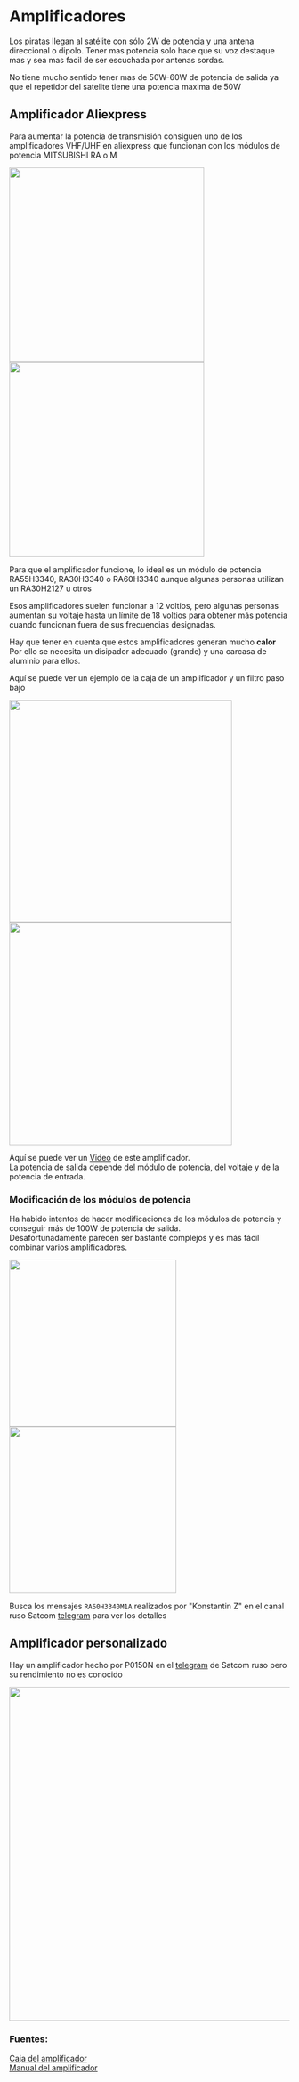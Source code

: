 # Amplificadores

Los piratas llegan al satélite con sólo 2W de potencia y una antena direccional o dipolo. 
Tener mas potencia solo hace que su voz destaque mas y sea mas facil de ser escuchada por antenas sordas.  

No tiene mucho sentido tener mas de 50W-60W de potencia de salida ya que el repetidor del satelite tiene una potencia maxima de 50W

## Amplificador Aliexpress

Para aumentar la potencia de transmisión consiguen uno de los amplificadores VHF/UHF en aliexpress que funcionan con los módulos de potencia MITSUBISHI RA o M

<img height="350" src="/../_img/amplifier/board.png" />
<img height="350" src="/../_img/amplifier/amplifier_chip.jpg" />

Para que el amplificador funcione, lo ideal es un  módulo de potencia RA55H3340, RA30H3340 o RA60H3340 aunque algunas personas utilizan un RA30H2127 u otros

Esos amplificadores suelen funcionar a 12 voltios, pero algunas personas aumentan su voltaje hasta un límite de 18 voltios 
para obtener más potencia cuando funcionan fuera de sus frecuencias designadas.  

Hay que tener en cuenta que estos amplificadores generan mucho **calor**  
Por ello se necesita un disipador adecuado (grande) y una carcasa de aluminio para ellos.  

Aquí se puede ver un ejemplo de la caja de un amplificador y un filtro paso bajo

<img height="400" src="/../_img/amplifier/ampli_case.png" />
<img height="400" src="/../_img/amplifier/ampli_case2.png" />

Aquí se puede ver un [Video](https://satcomradio.github.io/_img/amplifier/video.mp4) de este amplificador.  
La potencia de salida depende del módulo de potencia, del voltaje y de la potencia de entrada.

### Modificación de los módulos de potencia

Ha habido intentos de hacer modificaciones de los módulos de potencia y conseguir más de 100W de potencia de salida.  
Desafortunadamente parecen ser bastante complejos y es más fácil combinar varios amplificadores.

<img height="300" src="/../_img/amplifier/pa_modification_simple.png" />
<img height="300" src="/../_img/amplifier/pa_modification_complex.png" />

Busca los mensajes `RA60H3340M1A` realizados por "Konstantin Z" en el canal ruso Satcom [telegram](/telegram.md) para ver los detalles

## Amplificador personalizado

Hay un amplificador hecho por P0150N en el [telegram](/telegram.md) de Satcom ruso pero su rendimiento no es conocido

<img height="600" src="/../_img/amplifier/custom_amplifier.jpg" />

### Fuentes:

[Caja del amplificador](https://www.c4fmdmr.com/post/c%C3%B3mo-construir-un-amplificador-de-vhf-uhf-de-bajo-costo-para-un-ht-o-handy-por-rubens-ka6vha)  
[Manual del amplificador](https://satcomradio.github.io/_pdf/amplifier/amplifier_manual.pdf)